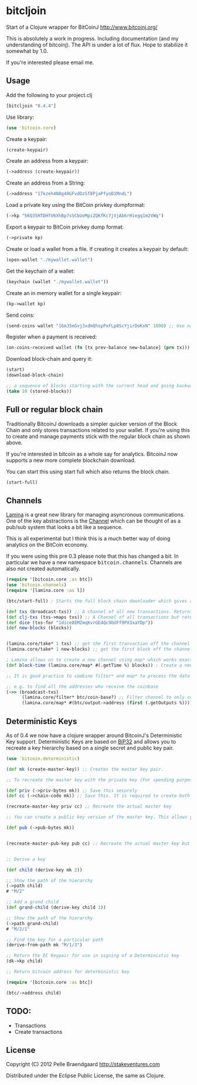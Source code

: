 # bitcljoin

Start of a Clojure wrapper for BitCoinJ http://www.bitcoinj.org/

This is absolutely a work in progress. Including documentation (and my understanding of bitcoinj). The API is under a lot of flux. Hope to stabilize it somewhat by 1.0.

If you're interested please email me.

## Usage

Add the following to your project.clj

```clojure
[bitcljoin "0.4.4"]
```

Use library:

```clojure
(use 'bitcoin.core)
```

Create a keypair:

```clojure
(create-keypair)
```

Create an address from a keypair:

```clojure
(->address (create-keypair))
```

Create an address from a String:

```clojure
(->address "17kzeh4N8g49GFvdDzSf8PjaPfyoD1MndL")
```

Load a private key using the BitCoin privkey dumpformat:

```clojure
(->kp "5KQ3SHTDHfU6XhBp7sSCbUoMpiZQKfKc7jVjAb6rHiegq1m2VWq")
```

Export a keypair to BitCoin privkey dump format:

```clojure
(->private kp)
```

Create or load a wallet from a file. If creating it creates a keypair by default:

```clojure
(open-wallet "./mywallet.wallet")
```

Get the keychain of a wallet:

```clojure
(keychain (wallet "./mywallet.wallet"))
```

Create an in memory wallet for a single keypair:

```clojure
(kp->wallet kp)
```

Send coins:

```clojure
(send-coins wallet "16mJ5mGvj3xdmQhspPxFLp8ScYjirDoKxN" 1000) ;; Use nano coins TODO use BigDec
```

Register when a payment is received:

```clojure
(on-coins-received wallet (fn [tx prev-balance new-balance] (prn tx)))
```

Download block-chain and query it:

```clojure
(start)
(download-block-chain)

;; a sequence of blocks starting with the current head and going backwards
(take 10 (stored-blocks))
```

## Full or regular block chain

Traditionally BitcoinJ downloads a simpler quicker version of the Block Chain and only stores transactions related to your wallet. If you're using this to create and manage payments stick with the regular block chain as shown above.

If you're interested in bitcoin as a whole say for analytics. BitcoinJ now supports a new more complete blockchain download.

You can start this using start full which also returns the block chain.

```clojure
(start-full)
```

## Channels

[Lamina](https://github.com/ztellman/lamina) is a great new library for managing asyncronous communications. One of the key abstractions
is the [Channel](https://github.com/ztellman/lamina/wiki/Channels-new) which can be thought of as a pub/sub system that looks a bit like a sequence.

This is all experimental but I think this is a much better way of doing analytics on the BitCoin economy.

If you were using this pre 0.3 please note that this has changed a bit. In particular we have a new namespace <tt>bitcoin.channels</tt>. Channels are also not created automatically.


```clojure
(require '[bitcoin.core :as btc])
(use 'bitcoin.channels)
(require '[lamina.core :as l])

(btc/start-full) ; Starts the full block chain downloader which gives a more complete view of the bitcoin economy

(def txs (broadcast-txs)) ;; A channel of all new transactions. Returns Transaction objects straight from BitcoinJ
(def clj-txs (txs->maps txs)) ;; A Channel of all transactions but returned as clojure maps
(def dice (txs-for "1dice8EMZmqKvrGE4Qc9bUFf9PX3xaYDp"))
(def new-blocks (blocks))


(lamina.core/take* 1 txs) ;; get the first transaction off the channel
(lamina.core/take* 1 new-blocks) ;; get the first block off the channel

; Lamina allows us to create a new channel using map* which works exactly like clojure's regular map except on channels
(def block-time (lamina.core/map* #(.getTime %) blocks)) ; Create a new channel containing all the timestamps of the blocks

;; It is good practice to combine filter* and map* to process the data in the way you want

;; e.g. to find all the addresses who receive the coinbase
(->> (broadcast-txs)
      (lamina.core/filter* btc/coin-base?) ;; Filter channel to only contain coinbase transactions
      (lamina.core/map* #(btc/output->address (first (.getOutputs %))))) ;; Find the address of the first output
```

## Deterministic Keys

As of 0.4 we now have a clojure wrapper around BitcoinJ's Deterministic Key support. Deterministic Keys are based on [BIP32](https://github.com/bitcoin/bips/blob/master/bip-0032.mediawiki) and allows you to recreate a key hierarchy based on a single secret and public key pair.

```clojure
(use 'bitcoin.deterministic)

(def mk (create-master-key)) ;; Creates the master key pair.

;; To recreate the master key with the private key (For spending purposes) you need to save the private key bytes as well as the chain code.

(def priv (->priv-bytes mk)) ;; Save this securely
(def cc (->chain-code mk)) ;; Save this. It is required to create both private and public keys

(recreate-master-key priv cc) ;; Recreate the actual master key

;; You can create a public key version of the master key. This allows you to create addresses in the hierarchy but not spend outputs for it.

(def pub (->pub-bytes mk))


(recreate-master-pub-key pub cc) ;; Recreate the actual master key but only the public key


;; Derive a key

(def child (derive-key mk 2))

;; Show the path of the hierarchy
(->path child)
# "M/2"

;; Add a grand child
(def grand-child (derive-key child 1))

;; Show the path of the hierarchy
(->path grand-child)
# "M/2/1"

;; Find the key for a particular path
(derive-from-path mk "M/1/3")

;; Return the EC Keypair for use in signing of a Deterministic key
(dk->kp child)

;; Return bitcoin address for deterministic key

(require '[bitcoin.core :as btc])

(btc/->address child)

```


## TODO:

* Transactions
* Create transactions


## License

Copyright (C) 2012 Pelle Braendgaard http://stakeventures.com

Distributed under the Eclipse Public License, the same as Clojure.
